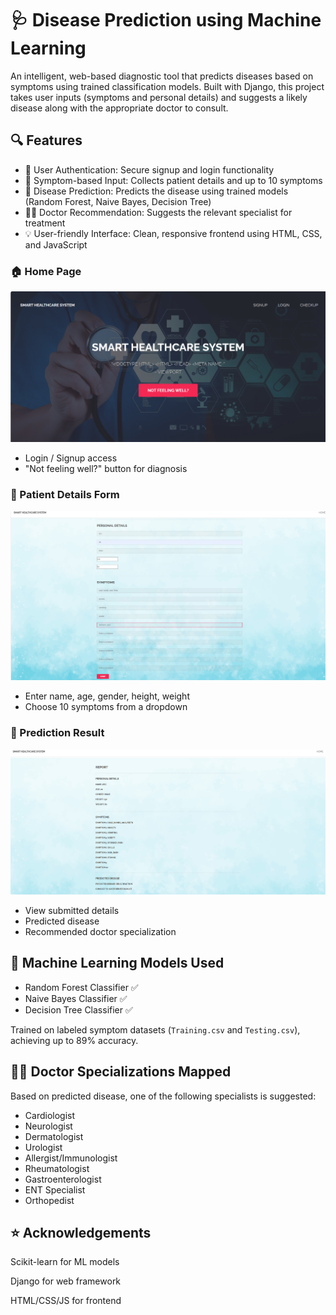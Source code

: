 # 🩺 Disease Prediction using Machine Learning

An intelligent, web-based diagnostic tool that predicts diseases based on symptoms using trained classification models. Built with Django, this project takes user inputs (symptoms and personal details) and suggests a likely disease along with the appropriate doctor to consult.

## 🔍 Features

- 🔐 User Authentication: Secure signup and login functionality
- 📝 Symptom-based Input: Collects patient details and up to 10 symptoms
- 🧠 Disease Prediction: Predicts the disease using trained models (Random Forest, Naive Bayes, Decision Tree)
- 👨‍⚕️ Doctor Recommendation: Suggests the relevant specialist for treatment
- 💡 User-friendly Interface: Clean, responsive frontend using HTML, CSS, and JavaScript


### 🏠 Home Page

![image alt](https://github.com/sathvi185369/disease_prediction/blob/376ecce8fdd22c9c02f26948b425a692d2166442/Screenshot%202025-08-04%20225056.png)
- Login / Signup access
- "Not feeling well?" button for diagnosis



### 👤 Patient Details Form

![image alt](https://github.com/sathvi185369/disease_prediction/blob/142c6af315b1546c1ac52e451eb93e29b934dfa8/Screenshot%202025-08-04%20225408.png)
- Enter name, age, gender, height, weight
- Choose 10 symptoms from a dropdown



### 📄 Prediction Result

![image alt](https://github.com/sathvi185369/disease_prediction/blob/849ca08524a56ca91e001f2ba5ce946d6d8af7cc/Screenshot%202025-08-04%20225516.png)
- View submitted details
- Predicted disease
- Recommended doctor specialization




## 🧠 Machine Learning Models Used
- Random Forest Classifier ✅
- Naive Bayes Classifier ✅
- Decision Tree Classifier ✅

Trained on labeled symptom datasets (`Training.csv` and `Testing.csv`), achieving up to 89% accuracy.

## 👨‍⚕️ Doctor Specializations Mapped
Based on predicted disease, one of the following specialists is suggested:

- Cardiologist
- Neurologist
- Dermatologist
- Urologist
- Allergist/Immunologist
- Rheumatologist
- Gastroenterologist
- ENT Specialist
- Orthopedist

## ⭐ Acknowledgements

Scikit-learn for ML models

Django for web framework

HTML/CSS/JS for frontend
